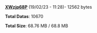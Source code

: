 [**XWzjp68P**](/data/XWzjp68P.txt) (19/02/23 - 11:28)- 12562 bytes

**Total Datas**: 10670

**Total Size**: 68.76 MB / 68.8 MB